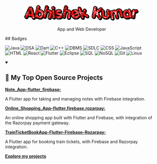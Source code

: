 <div align="center">
  <img src="text.gif" alt="Open In Animation">
  <p>App and Web Developer</p>
</div>
## Badges

![Java](https://img.shields.io/badge/Java-007396?style=for-the-badge&logo=java&logoColor=white)
![DSA](https://img.shields.io/badge/DSA-FF4500?style=for-the-badge&color=FF4500)
![Dart](https://img.shields.io/badge/Dart-0175C2?style=for-the-badge&logo=dart&logoColor=white)
![C++](https://img.shields.io/badge/C++-00599C?style=for-the-badge&logo=c%2B%2B&logoColor=white)
![DBMS](https://img.shields.io/badge/DBMS-FF6F61?style=for-the-badge&color=FF6F61)
![SDLC](https://img.shields.io/badge/SDLC-6CBAD9?style=for-the-badge&color=6CBAD9)
![CSS](https://img.shields.io/badge/CSS-1572B6?style=for-the-badge&logo=css3&logoColor=white)
![JavaScript](https://img.shields.io/badge/JavaScript-F7DF1E?style=for-the-badge&logo=javascript&logoColor=black)
![HTML](https://img.shields.io/badge/HTML-E34F26?style=for-the-badge&logo=html5&logoColor=white)
![React](https://img.shields.io/badge/React-61DAFB?style=for-the-badge&logo=react&logoColor=white)
![Flutter](https://img.shields.io/badge/Flutter-02569B?style=for-the-badge&logo=flutter&logoColor=white)
![Eclipse](https://img.shields.io/badge/Eclipse-2C2255?style=for-the-badge&logo=eclipse&logoColor=white)
![SQL](https://img.shields.io/badge/SQL-003B57?style=for-the-badge&logo=postgresql&logoColor=white)
![NoSQL](https://img.shields.io/badge/NoSQL-4DB33D?style=for-the-badge&color=4DB33D)
![Git](https://img.shields.io/badge/Git-F05032?style=for-the-badge&logo=git&logoColor=white)
![Linux](https://img.shields.io/badge/Linux-3333CC?style=for-the-badge&logo=linux&logoColor=white)





<details open>
  <summary><h2>📘 My Top Open Source Projects</h2></summary>

  <p align="left">
    <a href="https://github.com/ABHISHEKKUMAR89207/Note_App-flutter_firebase">
      <p align="left"><b>Note_App-flutter_firebase:</b></p>
    </a>
    <p>A Flutter app for taking and managing notes with Firebase integration.</p>
    
  <a href="https://github.com/ABHISHEKKUMAR89207/Online_Shopping_App-flutter.firebase.rozarpay">
      <p align="left"><b>Online_Shopping_App-flutter.firebase.rozarpay:</b></p>
    </a>
    <p>An online shopping app built with Flutter and Firebase, with integration of the Razorpay payment gateway.</p>
    
   <a href="https://github.com/ABHISHEKKUMAR89207/TrainTicketBookApp-Flutter-Firebase-Rozarpay">
      <p align="left"><b>TrainTicketBookApp-Flutter-Firebase-Rozarpay:</b></p>
    </a>
    <p>A Flutter app for booking train tickets, with Firebase and Razorpay integration.</p>
    <!-- Add more project cards as needed -->
  </p>

  <p align="left">
    <a href="https://github.com/ABHISHEKKUMAR89207?tab=repositories&sort=stargazers">
      <b>Explore my projects</b>
    </a>
  </p>
</details>






